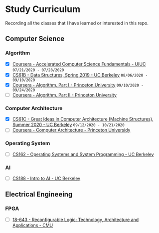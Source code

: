 # Study Curriculum

Recording all the classes that I have learned or interested in this repo.

## Computer Science

### Algorithm

- [x] [Coursera - Accelerated Computer Science Fundamentals - UIUC](https://www.coursera.org/specializations/cs-fundamentals) `07/21/2020 - 07/28/2020`
- [x] [CS61B - Data Structures, Spring 2019 - UC Berkeley](https://sp19.datastructur.es/) `08/06/2020 - 09/10/2020`
- [x] [Coursera - Algorithm, Part I - Princeton University](https://www.coursera.org/learn/algorithms-part1) `09/10/2020 - 09/24/2020`
- [ ] [Coursera - Algorithm, Part II - Princeton University](https://www.coursera.org/learn/algorithms-part2)

### Computer Architecture

- [x] [CS61C - Great Ideas in Computer Architecture (Machine Structures), Summer 2020 - UC Berkeley](https://cs61c.org/su20/) `09/12/2020 - 10/21/2020`
- [ ] [Coursera - Computer Architecture - Princeton Universidy](https://www.coursera.org/learn/comparch)

### Operating System
- [ ] [CS162 - Operating Systems and System Programming - UC Berkeley](https://cs162.eecs.berkeley.edu/)

### AI
- [ ] [CS188 - Intro to AI - UC Berkeley](http://ai.berkeley.edu/home.html)

## Electrical Engineeing

### FPGA
- [ ] [18-643 - Reconfigurable Logic: Technology, Architecture and Applications - CMU](http://users.ece.cmu.edu/~jhoe/doku/doku.php?id=18-643_reconfigurable_logic)
